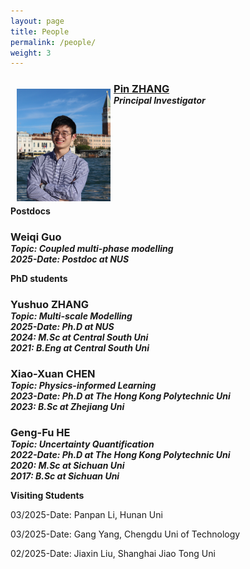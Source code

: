 ```yaml
---
layout: page
title: People
permalink: /people/
weight: 3
---
```


<!-- Dr. ZHANG annotate-->

<div>

<img src="/assets/Pin_Zhang.jpg" hspace="10" style="width:150px; height:180px; float:left; margin: 10px; margin-right: 1%; margin-bottom: 0.5em;">
<h3 style="margin-bottom:0;"> <a href="/people/pinzhang/"> Pin ZHANG </a></h3>
<h5 style="margin-top:0; margin-bottom:0;"> Principal Investigator </h5>
<a href="mailto: pinzhang@nus.edu.sg"><i class="fas fa-envelope-square fa-lg"></i></a>
<a href="https://scholar.google.com/citations?user=_4-M1mYAAAAJ&hl=en" target="_blank"><i class="ai ai-google-scholar-square ai-lg"></i></a>
<a href="https://www.linkedin.com/in/pin-zhang-086579278/" target="_blank"><i class="fab fab fa-linkedin fa-lg"></i></a>
<a href="https://github.com/PinZhang3" target="_blank"><i class="fab fa-github-square fa-lg"></i></a>

</div>  

<p style="clear: both;">

<div> 
  
**Postdocs**  

</div>  

<h3 style="margin-bottom:0;"> Weiqi Guo </h3>
<h5 style="margin-top:0; margin-bottom:0;"> Topic: Coupled multi-phase modelling </h5>
<h5 style="margin-top:0; margin-bottom:0;"> 2025-Date: Postdoc at NUS </h5>

<p style="clear: both;">

<div> 
  
**PhD students**  

</div>  

<p style="clear: both;">
  
<!-- Yushuo Zhang -->

<div>

<h3 style="margin-bottom:0;"> Yushuo ZHANG </h3>
<h5 style="margin-top:0; margin-bottom:0;"> Topic: Multi-scale Modelling </h5>
<h5 style="margin-top:0; margin-bottom:0;"> 2025-Date: Ph.D at NUS </h5>
<h5 style="margin-top:0; margin-bottom:0;"> 2024: M.Sc at Central South Uni </h5>
<h5 style="margin-top:0; margin-bottom:0;"> 2021: B.Eng at Central South Uni </h5>

</div>

<p style="clear: both;">


<!-- Xiao-Xuan CHEN -->

<div> 

<h3 style="margin-bottom:0;"> Xiao-Xuan CHEN </h3>
<h5 style="margin-top:0; margin-bottom:0;"> Topic: Physics-informed Learning </h5>
<h5 style="margin-top:0; margin-bottom:0;"> 2023-Date: Ph.D at The Hong Kong Polytechnic Uni </h5>
<h5 style="margin-top:0; margin-bottom:0;"> 2023: B.Sc at Zhejiang Uni </h5>

</div>

<p style="clear: both;">
  
<!-- Geng-Fu HE -->

<div>

<h3 style="margin-bottom:0;"> Geng-Fu HE </h3>
<h5 style="margin-top:0; margin-bottom:0;"> Topic: Uncertainty Quantification </h5>
<h5 style="margin-top:0; margin-bottom:0;"> 2022-Date: Ph.D at The Hong Kong Polytechnic Uni </h5>
<h5 style="margin-top:0; margin-bottom:0;"> 2020: M.Sc at Sichuan Uni </h5>
<h5 style="margin-top:0; margin-bottom:0;"> 2017: B.Sc at Sichuan Uni </h5>

</div>

<p style="clear: both;">

<div>
  
**Visiting Students**

</div>

<div>

03/2025-Date: Panpan Li, Hunan Uni

</div>

<div>
  
03/2025-Date: Gang Yang, Chengdu Uni of Technology

</div>

<div>
  
02/2025-Date: Jiaxin Liu, Shanghai Jiao Tong Uni

</div>

<p style="clear: both;">
